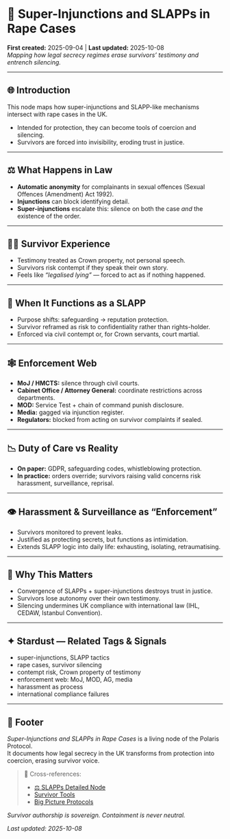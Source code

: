 # 🚨 Super-Injunctions and SLAPPs in Rape Cases  
**First created:** 2025-09-04 | **Last updated:** 2025-10-08  
*Mapping how legal secrecy regimes erase survivors’ testimony and entrench silencing.*  

---

## 🌐 Introduction  
This node maps how super-injunctions and SLAPP-like mechanisms intersect with rape cases in the UK.  
- Intended for protection, they can become tools of coercion and silencing.  
- Survivors are forced into invisibility, eroding trust in justice.  

---

## ⚖️ What Happens in Law  
- **Automatic anonymity** for complainants in sexual offences (Sexual Offences (Amendment) Act 1992).  
- **Injunctions** can block identifying detail.  
- **Super-injunctions** escalate this: silence on both the case *and* the existence of the order.  

---

## 🐦‍🔥 Survivor Experience  
- Testimony treated as Crown property, not personal speech.  
- Survivors risk contempt if they speak their own story.  
- Feels like *“legalised lying”* — forced to act as if nothing happened.  

---

## 🛑 When It Functions as a SLAPP  
- Purpose shifts: safeguarding → reputation protection.  
- Survivor reframed as risk to confidentiality rather than rights-holder.  
- Enforced via civil contempt or, for Crown servants, court martial.  

---

## 🕸️ Enforcement Web  
- **MoJ / HMCTS:** silence through civil courts.  
- **Cabinet Office / Attorney General:** coordinate restrictions across departments.  
- **MOD:** Service Test + chain of command punish disclosure.  
- **Media:** gagged via injunction register.  
- **Regulators:** blocked from acting on survivor complaints if sealed.  

---

## 📉 Duty of Care vs Reality  
- **On paper:** GDPR, safeguarding codes, whistleblowing protection.  
- **In practice:** orders override; survivors raising valid concerns risk harassment, surveillance, reprisal.  

---

## 👁️ Harassment & Surveillance as “Enforcement”  
- Survivors monitored to prevent leaks.  
- Justified as protecting secrets, but functions as intimidation.  
- Extends SLAPP logic into daily life: exhausting, isolating, retraumatising.  

---

## 🌋 Why This Matters  
- Convergence of SLAPPs + super-injunctions destroys trust in justice.  
- Survivors lose autonomy over their own testimony.  
- Silencing undermines UK compliance with international law (IHL, CEDAW, Istanbul Convention).  

---

## ✦ Stardust — Related Tags & Signals  
- super-injunctions, SLAPP tactics  
- rape cases, survivor silencing  
- contempt risk, Crown property of testimony  
- enforcement web: MoJ, MOD, AG, media  
- harassment as process  
- international compliance failures  

---

## 🏮 Footer  
*Super-Injunctions and SLAPPs in Rape Cases* is a living node of the Polaris Protocol.  
It documents how legal secrecy in the UK transforms from protection into coercion, erasing survivor voice.  

> 📡 Cross-references:  
> - [⚖️ SLAPPs Detailed Node](../🌀_System_Governance/⚖️_slapps_uk_global_palestine.md)  
> - [Survivor Tools](../Survivor_Tools/README.md)  
> - [Big Picture Protocols](../Big_Picture_Protocols/README.md)  

*Survivor authorship is sovereign. Containment is never neutral.*  

_Last updated: 2025-10-08_  
